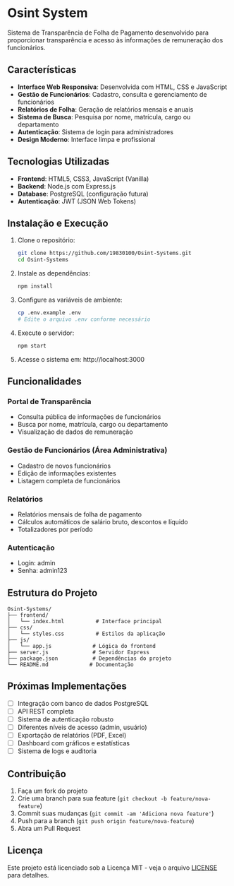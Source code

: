 # Osint System

Sistema de Transparência de Folha de Pagamento desenvolvido para proporcionar transparência e acesso às informações de remuneração dos funcionários.

## Características

- **Interface Web Responsiva**: Desenvolvida com HTML, CSS e JavaScript
- **Gestão de Funcionários**: Cadastro, consulta e gerenciamento de funcionários
- **Relatórios de Folha**: Geração de relatórios mensais e anuais
- **Sistema de Busca**: Pesquisa por nome, matrícula, cargo ou departamento
- **Autenticação**: Sistema de login para administradores
- **Design Moderno**: Interface limpa e profissional

## Tecnologias Utilizadas

- **Frontend**: HTML5, CSS3, JavaScript (Vanilla)
- **Backend**: Node.js com Express.js
- **Database**: PostgreSQL (configuração futura)
- **Autenticação**: JWT (JSON Web Tokens)

## Instalação e Execução

1. Clone o repositório:
   ```bash
   git clone https://github.com/19830100/Osint-Systems.git
   cd Osint-Systems
   ```

2. Instale as dependências:
   ```bash
   npm install
   ```

3. Configure as variáveis de ambiente:
   ```bash
   cp .env.example .env
   # Edite o arquivo .env conforme necessário
   ```

4. Execute o servidor:
   ```bash
   npm start
   ```

5. Acesse o sistema em: http://localhost:3000

## Funcionalidades

### Portal de Transparência
- Consulta pública de informações de funcionários
- Busca por nome, matrícula, cargo ou departamento
- Visualização de dados de remuneração

### Gestão de Funcionários (Área Administrativa)
- Cadastro de novos funcionários
- Edição de informações existentes
- Listagem completa de funcionários

### Relatórios
- Relatórios mensais de folha de pagamento
- Cálculos automáticos de salário bruto, descontos e líquido
- Totalizadores por período

### Autenticação
- Login: admin
- Senha: admin123

## Estrutura do Projeto

```
Osint-Systems/
├── frontend/
│   └── index.html          # Interface principal
├── css/
│   └── styles.css          # Estilos da aplicação
├── js/
│   └── app.js             # Lógica do frontend
├── server.js              # Servidor Express
├── package.json           # Dependências do projeto
└── README.md             # Documentação
```

## Próximas Implementações

- [ ] Integração com banco de dados PostgreSQL
- [ ] API REST completa
- [ ] Sistema de autenticação robusto
- [ ] Diferentes níveis de acesso (admin, usuário)
- [ ] Exportação de relatórios (PDF, Excel)
- [ ] Dashboard com gráficos e estatísticas
- [ ] Sistema de logs e auditoria

## Contribuição

1. Faça um fork do projeto
2. Crie uma branch para sua feature (`git checkout -b feature/nova-feature`)
3. Commit suas mudanças (`git commit -am 'Adiciona nova feature'`)
4. Push para a branch (`git push origin feature/nova-feature`)
5. Abra um Pull Request

## Licença

Este projeto está licenciado sob a Licença MIT - veja o arquivo [LICENSE](LICENSE) para detalhes.
